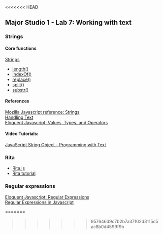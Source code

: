 <<<<<<< HEAD
## Major Studio 1 - Lab 7: Working with text


### Strings
#### Core functions
[Strings](https://developer.mozilla.org/en-US/docs/Web/JavaScript/Reference/Global_Objects/String)  
- [length()](https://developer.mozilla.org/en-US/docs/Web/JavaScript/Reference/Global_Objects/String)
- [indexOf()](https://developer.mozilla.org/en-US/docs/Web/JavaScript/Reference/Global_Objects/String/indexOf)
- [replace()](https://developer.mozilla.org/en-US/docs/Web/JavaScript/Reference/Global_Objects/String/replace)
- [split()](https://developer.mozilla.org/en-US/docs/Web/JavaScript/Reference/Global_Objects/String/split)
- [substr()](https://developer.mozilla.org/en-US/docs/Web/JavaScript/Reference/Global_Objects/String/substr)


#### References
[Mozilla Javascript reference: Strings](https://developer.mozilla.org/en-US/docs/Web/JavaScript/Reference/Global_Objects/String)  
[Handling Text](https://developer.mozilla.org/en-US/docs/Learn/JavaScript/First_steps/Strings)  
[Eloquent Javascript: Values, Types, and Operators](https://eloquentjavascript.net/01_values.html)  

#### Video Tutorials:
[JavaScript String Object - Programming with Text](https://www.youtube.com/watch?v=DcoAjEZYies)   

### Rita
- [Rita.js](https://rednoise.org/rita/)
- [Rita tutorial](https://www.youtube.com/watch?v=lIPEvh8HbGQ)

### Regular expressions
[Eloquent Javascript: Regular Expressions](https://eloquentjavascript.net/09_regexp.html)  
[Regular Expressions in Javascript](https://shiffman.net/a2z/regex/)  


=======
>>>>>>> 957646d9c7b2b7a37102d3115c5ac8b0d4599f9b

